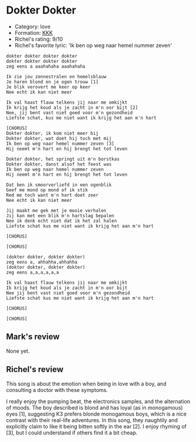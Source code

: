 # Dokter Dokter

 * Category: love
 * Formation: [KKK](Kkk.md)
 * Richel's rating: 9/10
 * Richel's favorite lyric: 'Ik ben op weg naar hemel nummer zeven'

```
dokter dokter dokter dokter
dokter dokter dokter dokter
zeg eens a aaahahaha aaahahaha

Ik zie jou zonnestralen en hemelsblauw
Je haren blond en je ogen trouw [1]
Je blik verovert me keer op keer
Nee echt ik kan niet meer

Ik val haast flauw telkens jij naar me omkijkt
Ik krijg het koud als je zacht in m'n oor bijt [2]
Nee, jij bent vast niet goed voor m'n gezondheid
Liefste schat, kus me niet want ik krijg het aan m'n hart

[CHORUS]
Dokter dokter, ik kom niet meer bij
Dokter dokter, wat doet hij toch met mij
Ik ben op weg naar hemel nummer zeven [3]
Hij neemt m'n hart en hij brengt het tot leven

Dokter dokter, het springt uit m'n borstkas
Dokter dokter, danst alsof het feest was
Ik ben op weg naar hemel nummer zeven
Hij neemt m'n hart en hij brengt het tot leven

Dat ben ik smoorverliefd in een ogenblik
Geef me mond op mond of ik stik
Red me toch want m'n hart doet zeer
Nee echt ik kan niet meer

Jij maakt me gek met je mooie verhalen
Jij kan met een blik m'n hartslag bepalen
Nee ik denk echt niet dat ik het zal halen
Liefste schat kus me niet want ik krijg het aan m'n hart

[CHORUS]

[CHORUS]

(dokter dokter, dokter dokter)
zeg eens a, ahhahha,ahhahha
(dokter dokter, dokter dokter)
zeg eens a,a,a,a,a,a

Ik val haast flauw telkens jij naar me omkijkt
Ik krijg het koud als je zacht in m'n oor bijt
Nee jij bent vast niet goed voor m'n gezondheid
Liefste schat kus me niet want ik krijg het aan m'n hart

[CHORUS]

[CHORUS]
```

## Mark's review

None yet.

## Richel's review

This song is about the emotion when being in love with a boy, and consulting a doctor with these symptoms.

I really enjoy the pumping beat, the electronics samples, and the alternation of moods. The boy described 
is blond and has loyal (as in monogamous) eyes [1], 
suggesting K3 prefers blonde monogamous boys, which is a nice contrast with their real-life adventures.
In this song, they naughtily and explicitly claim to like it being bitten softly in the ear [2].
I enjoy rhyming of [3], but I could understand if others find it a bit cheap. 
